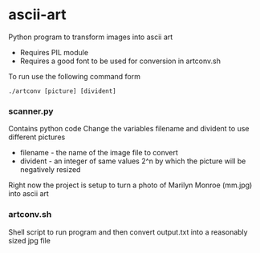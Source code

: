 # ascii-art
Python program to transform images into ascii art
* Requires PIL module
* Requires a good font to be used for conversion in artconv.sh

To run use the following command form
```
./artconv [picture] [divident] 
```

### scanner.py
Contains python code
Change the variables filename and divident to use different pictures
* filename - the name of the image file to convert
* divident - an integer of same values 2^n by which the picture will be negatively resized

Right now the project is setup to turn a photo of Marilyn Monroe (mm.jpg) into ascii art

### artconv.sh
Shell script to run program and then convert output.txt into a reasonably sized jpg file
